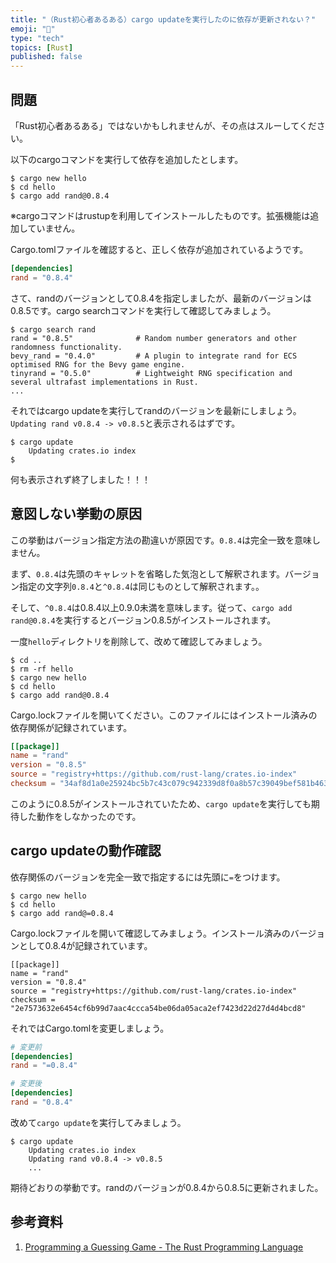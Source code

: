 ```yaml
---
title: "（Rust初心者あるある）cargo updateを実行したのに依存が更新されない？"
emoji: "🎃"
type: "tech"
topics: [Rust]
published: false
---
```

## 問題

「Rust初心者あるある」ではないかもしれませんが、その点はスルーしてください。

以下のcargoコマンドを実行して依存を追加したとします。

```console
$ cargo new hello
$ cd hello
$ cargo add rand@0.8.4
```

※cargoコマンドはrustupを利用してインストールしたものです。拡張機能は追加していません。

Cargo.tomlファイルを確認すると、正しく依存が追加されているようです。

```toml
[dependencies]
rand = "0.8.4"
```

さて、randのバージョンとして0.8.4を指定しましたが、最新のバージョンは0.8.5です。cargo searchコマンドを実行して確認してみましょう。

```console
$ cargo search rand
rand = "0.8.5"              # Random number generators and other randomness functionality.
bevy_rand = "0.4.0"         # A plugin to integrate rand for ECS optimised RNG for the Bevy game engine.
tinyrand = "0.5.0"          # Lightweight RNG specification and several ultrafast implementations in Rust.
...
```

それではcargo updateを実行してrandのバージョンを最新にしましょう。`Updating rand v0.8.4 -> v0.8.5`と表示されるはずです。

```console
$ cargo update
    Updating crates.io index
$ 
```

何も表示されず終了しました！！！

## 意図しない挙動の原因

この挙動はバージョン指定方法の勘違いが原因です。`0.8.4`は完全一致を意味しません。

まず、`0.8.4`は先頭のキャレットを省略した気泡として解釈されます。バージョン指定の文字列`0.8.4`と`^0.8.4`は同じものとして解釈されます。。

そして、`^0.8.4`は0.8.4以上0.9.0未満を意味します。従って、`cargo add rand@0.8.4`を実行するとバージョン0.8.5がインストールされます。

一度`hello`ディレクトリを削除して、改めて確認してみましょう。

```console
$ cd ..
$ rm -rf hello
$ cargo new hello
$ cd hello
$ cargo add rand@0.8.4
```

Cargo.lockファイルを開いてください。このファイルにはインストール済みの依存関係が記録されています。

```toml
[[package]]
name = "rand"
version = "0.8.5"
source = "registry+https://github.com/rust-lang/crates.io-index"
checksum = "34af8d1a0e25924bc5b7c43c079c942339d8f0a8b57c39049bef581b46327404"
```

このように0.8.5がインストールされていたため、`cargo update`を実行しても期待した動作をしなかったのです。

## cargo updateの動作確認

依存関係のバージョンを完全一致で指定するには先頭に`=`をつけます。

```console
$ cargo new hello
$ cd hello
$ cargo add rand@=0.8.4
```

Cargo.lockファイルを開いて確認してみましょう。インストール済みのバージョンとして0.8.4が記録されています。

```text
[[package]]
name = "rand"
version = "0.8.4"
source = "registry+https://github.com/rust-lang/crates.io-index"
checksum = "2e7573632e6454cf6b99d7aac4ccca54be06da05aca2ef7423d22d27d4d4bcd8"
```

それではCargo.tomlを変更しましょう。

```toml
# 変更前
[dependencies]
rand = "=0.8.4"

# 変更後
[dependencies]
rand = "0.8.4"
```

改めて`cargo update`を実行してみましょう。

```console
$ cargo update
    Updating crates.io index
    Updating rand v0.8.4 -> v0.8.5
    ...
```

期待どおりの挙動です。randのバージョンが0.8.4から0.8.5に更新されました。

## 参考資料

1. [Programming a Guessing Game - The Rust Programming Language](https://doc.rust-lang.org/stable/book/ch02-00-guessing-game-tutorial.html)
